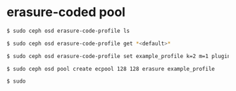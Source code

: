 # erasure-coded pool
```bash
$ sudo ceph osd erasure-code-profile ls
```
```bash
$ sudo ceph osd erasure-code-profile get *<default>*
```
```bash
$ sudo ceph osd erasure-code-profile set example_profile k=2 m=1 plugin=jerasure technique=reed_sol_van
```
```bash
$ sudo ceph osd pool create ecpool 128 128 erasure example_profile
```
```bash
$ sudo
```